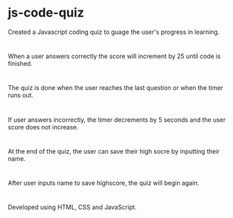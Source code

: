 # js-code-quiz
Created a Javascript coding quiz to guage the user's progress in learning.
# 
When a user answers correctly the score will increment by 25 until code is finished.
#
The quiz is done when the user reaches the last question or when the timer runs out.
#
If user answers incorrectly, the timer decrements by 5 seconds and the user score does not increase.
#
At the end of the quiz, the user can save their high socre by inputting their name.
#
After user inputs name to save highscore, the quiz will begin again.
#
Developed using HTML, CSS and JavaScript.